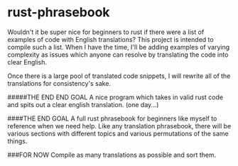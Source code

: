 # rust-phrasebook
Wouldn't it be super nice for beginners to rust if there were a list of examples of code with English translations?  This project is intended to compile such a list.
When I have the time, I'll be adding examples of varying complexity as issues which anyone can resolve by translating the code into clear English.

Once there is a large pool of translated code snippets, I will rewrite all of the translations for consistency's sake.


#####THE END END GOAL
A nice program which takes in valid rust code and spits out a clear english translation. (one day...)

####THE END GOAL
A full rust phrasebook for beginners like myself to reference when we need help.
Like any translation phrasebook, there will be various sections with different topics and various permutations of the same things.
  
###FOR NOW
Compile as many translations as possible and sort them.
